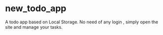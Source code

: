 # new_todo_app
A todo app based on Local Storage. No need of any login , simply open the site and manage your tasks.
